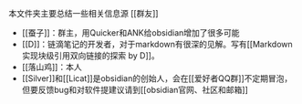 本文件夹主要总结一些相关信息源
[[群友]]
- [[蚕子]]：群主，用Quicker和ANK给obsidian增加了很多可能
- [[D]]：链滴笔记的开发者，对于markdown有很深的见解。写有[[Markdown实现块级引用双向链接的探索 by D]]。
- [[落山鸡]]：本人
- [[Silver]]和[[Licat]]是obsidian的创始人，会在[[爱好者QQ群]]不定期冒泡，但要反馈bug和对软件提建议请到[[obsidian官网、社区和邮箱]]